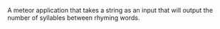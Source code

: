 A meteor application that takes a string as an input that will output the number of syllables between rhyming words.
